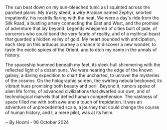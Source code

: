 
The sun beat down on my sun-bleached tunic as I squinted across the parched plains. My trusty steed, a wiry Arabian named Zephyr, snorted impatiently, his nostrils flaring with the heat. We were a day's ride from the Silk Road, a bustling artery connecting the East and West, and the promise of adventure that lay beyond. Legends whispered of cities built of jade, of sorcerers who could bend the very fabric of reality, and of a mythical beast that guarded a hidden valley of gold. My heart pounded with anticipation, each step on this arduous journey a chance to discover a new wonder, to taste the exotic spices of the Orient, and to etch my name in the annals of history.

The spaceship hummed beneath my feet, its sleek hull shimmering with the reflected light of a dozen suns. We were nearing the edge of the known galaxy, a daring expedition to chart the uncharted, to unravel the mysteries of the cosmos. On the holographic screen, the swirling nebula beckoned, its vibrant hues promising both beauty and peril. Beyond it, rumors spoke of alien life forms, of advanced civilizations that dwarfed our own, and of technological marvels that defied human comprehension.  The vastness of space filled me with both awe and a touch of trepidation. It was an adventure of unprecedented scale, a journey that could change the course of human history, and I, a mere pilot, was at its helm. 

~ By Hozmi - 06 October 2024
